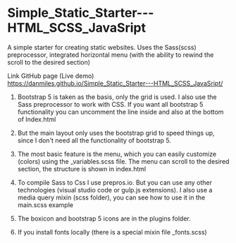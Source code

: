 # Simple_Static_Starter---HTML_SCSS_JavaSript

 A simple starter for creating static websites. Uses the Sass(scss) preprocessor, integrated horizontal menu (with the ability to rewind the scroll to the desired section)

 Link GitHub page (Live demo) https://danmiles.github.io/Simple_Static_Starter---HTML_SCSS_JavaSript/

1) Bootstrap 5 is taken as the basis, only the grid is used. I also use the Sass preprocessor to work with CSS. If you want all bootstrap 5 functionality you can uncomment the line inside <head> and also at the bottom of Index.html

2) But the main layout only uses the bootstrap grid to speed things up, since I don't need all the functionality of bootstrap 5.

3) The most basic feature is the menu, which you can easily customize (colors) using the _variables.scss file.
The menu can scroll to the desired section, the structure is shown in index.html

4) To compile Sass to Css I use prepros.io. But you can use any other technologies (visual studio code or gulp.js extensions).
I also use a media query mixin (scss folder), you can see how to use it in the main.scss example

5) The boxicon and bootstrap 5 icons are in the plugins folder.

6) If you install fonts locally (there is a special mixin file _fonts.scss)
